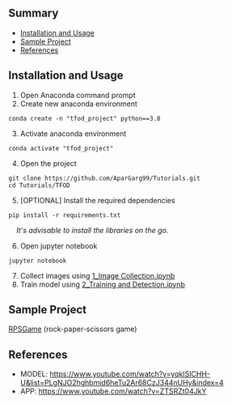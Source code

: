 ## Summary
  - [Installation and Usage](#installation-and-usage)
  - [Sample Project](#sample-project)
  - [References](#references)
  
## Installation and Usage
1. Open Anaconda command prompt
2. Create new anaconda environment
```
conda create -n "tfod_project" python==3.8
```
3. Activate anaconda environment
```
conda activate "tfod_project"
```
4. Open the project
```
git clone https://github.com/AparGarg99/Tutorials.git
cd Tutorials/TFOD
```
5. [OPTIONAL] Install the required dependencies
```
pip install -r requirements.txt
```
&nbsp;&nbsp;&nbsp;&nbsp;*It's advisable to install the libraries on the go.*

6. Open jupyter notebook
```
jupyter notebook
```
7. Collect images using [1_Image Collection.ipynb](https://github.com/AparGarg99/Tutorials/blob/master/TFOD/1_Image%20Collection.ipynb)
8. Train model using [2_Training and Detection.ipynb](https://github.com/AparGarg99/Tutorials/blob/master/TFOD/2_Training%20and%20Detection.ipynb)

## Sample Project
[RPSGame](https://github.com/AparGarg99/RPSGame) (rock-paper-scissors game)

## References
* MODEL: https://www.youtube.com/watch?v=yqkISICHH-U&list=PLgNJO2hghbmid6heTu2Ar68CzJ344nUHy&index=4
* APP: https://www.youtube.com/watch?v=ZTSRZt04JkY
